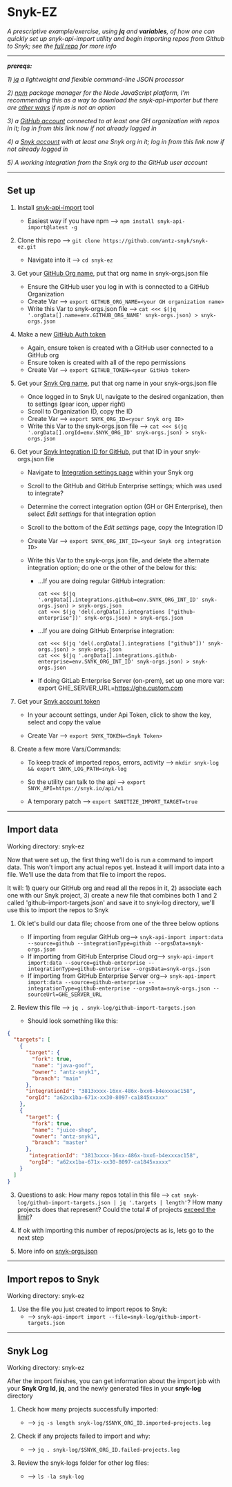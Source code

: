 # Snyk-EZ

*A prescriptive example/exercise, using **jq** and **variables**, of how one can quickly set up snyk-api-import utility and begin importing repos from Github to Snyk; see the [full repo](https://github.com/snyk-tech-services/snyk-api-import) for more info*

---
***prereqs:*** 

*1) [jq](https://stedolan.github.io/jq/download/) a lightweight and flexible command-line JSON processor*

*2) [npm](https://docs.npmjs.com/downloading-and-installing-node-js-and-npm) package manager for the Node JavaScript platform, I'm recommending this as a way to download the snyk-api-importer but there are [other ways](https://github.com/snyk-tech-services/snyk-api-import#installation) if npm is not an option* 

*3) a [GitHub account](https://github.com/login) connected to at least one GH organization with repos in it; log in from this link now if not already logged in*

*4) a [Snyk account](https://app.snyk.io/login?cta=login&loc=nav&page=homepage) with at least one Snyk org in it; log in from this link now if not already logged in*

*5) A working integration from the Snyk org to the GitHub user account*  

---
## Set up

1. Install [snyk-api-import](https://github.com/snyk-tech-services/snyk-api-import#installation) tool
   
   - Easiest way if you have npm --> `npm install snyk-api-import@latest -g`


2. Clone this repo --> `git clone https://github.com/antz-snyk/snyk-ez.git`
   - Navigate into it --> `cd snyk-ez`


3. Get your [GitHub Org name](https://github.com/settings/organizations), put that org name in snyk-orgs.json file
   - Ensure the GitHub user you log in with is connected to a GitHub Organization
   - Create Var --> `export GITHUB_ORG_NAME=<your GH organization name>`
   - Write this Var to snyk-orgs.json file --> `cat <<< $(jq '.orgData[].name=env.GITHUB_ORG_NAME' snyk-orgs.json) > snyk-orgs.json`


4. Make a new [GitHub Auth token](https://github.com/settings/tokens)
   - Again, ensure token is created with a GitHub user connected to a GitHub org
   - Ensure token is created with all of the repo permissions
   - Create Var --> `export GITHUB_TOKEN=<your GitHub token>`


6. Get your [Snyk Org name](https://app.snyk.io/org/importer-org/manage/settings), put that org name in your snyk-orgs.json file
   - Once logged in to Snyk UI, navigate to the desired organization, then to settings (gear icon, upper right)
   - Scroll to Organization ID, copy the ID
   - Create Var --> `export SNYK_ORG_ID=<your Snyk org ID>`
   - Write this Var to the snyk-orgs.json file --> `cat <<< $(jq '.orgData[].orgId=env.SNYK_ORG_ID' snyk-orgs.json) > snyk-orgs.json`
 
  
7. Get your [Snyk Integration ID for GitHub](https://app.snyk.io/org/importer-org/manage/integrations/), put that ID in your snyk-orgs.json file
   - Navigate to [Integration settings page](https://app.snyk.io/org/importer-org/manage/integrations) within your Snyk org
   - Scroll to the GitHub and GitHub Enterprise settings; which was used to integrate?
   - Determine the correct integration option (GH or GH Enterprise), then select *Edit settings* for that integration option
   - Scroll to the bottom of the *Edit settings* page, copy the Integration ID
   - Create Var --> `export SNYK_ORG_INT_ID=<your Snyk org integration ID>`
   - Write this Var to the snyk-orgs.json file, and delete the alternate integration option; do one or the other of the below for this:

       - ...If you are doing regular GitHub integration: 
            ```
            cat <<< $(jq '.orgData[].integrations.github=env.SNYK_ORG_INT_ID' snyk-orgs.json) > snyk-orgs.json
            cat <<< $(jq 'del(.orgData[].integrations ["github-enterprise"])' snyk-orgs.json) > snyk-orgs.json 
            ```
       - ...If you are doing GitHub Enterprise integration:
            ```
            cat <<< $(jq 'del(.orgData[].integrations ["github"])' snyk-orgs.json) > snyk-orgs.json
            cat <<< $(jq '.orgData[].integrations.github-enterprise=env.SNYK_ORG_INT_ID' snyk-orgs.json) > snyk-orgs.json
            ```
       - If doing GitLab Enterprise Server (on-prem), set up one more var: export GHE_SERVER_URL=<https://ghe.custom.com>
     
       
8. Get your [Snyk account token](https://app.snyk.io/account)
   - In your account settings, under Api Token, click to show the key, select and copy the value
   
   - Create Var --> `export SNYK_TOKEN=<Snyk Token>`


9. Create a few more Vars/Commands:
   - To keep track of imported repos, errors, activity --> `mkdir snyk-log && export SNYK_LOG_PATH=snyk-log`
   
   - So the utility can talk to the api --> `export SNYK_API=https://snyk.io/api/v1`
   
   - A temporary patch --> `export SANITIZE_IMPORT_TARGET=true`

---

## Import data

Working directory: snyk-ez

Now that were set up, the first thing we'll do is run a command to import data. This won't import any actual repos yet. Instead it will import data into a file. We'll use the data from that file to import the repos.

It will: 1) query our GitHub org and read all the repos in it, 2) associate each one with our Snyk project, 3) create a new file that combines both 1 and 2 called 'github-import-targets.json' and save it to snyk-log directory, we'll use this to import the repos to Snyk

1. Ok let's build our data file; choose from one of the three below options

   - If importing from regular GitHub org--> `snyk-api-import import:data --source=github --integrationType=github --orgsData=snyk-orgs.json`
   - If importing from GitHub Enterprise Cloud org--> `snyk-api-import import:data --source=github-enterprise --integrationType=github-enterprise --orgsData=snyk-orgs.json`
   - If importing from GitHub Enterprise Server org--> `snyk-api-import import:data --source=github-enterprise --integrationType=github-enterprise --orgsData=snyk-orgs.json --sourceUrl=GHE_SERVER_URL`


2. Review this file --> `jq . snyk-log/github-import-targets.json`
   - Should look something like this:
```json
{
  "targets": [
    {
      "target": {
        "fork": true,
        "name": "java-goof",
        "owner": "antz-snyk1",
        "branch": "main"
      },
      "integrationId": "3813xxxx-16xx-486x-bxx6-b4exxxac158",
      "orgId": "a62xx1ba-671x-xx30-8097-ca1845xxxxx"
    },
    {
      "target": {
        "fork": true,
        "name": "juice-shop",
        "owner": "antz-snyk1",
        "branch": "master"
      },
       "integrationId": "3813xxxx-16xx-486x-bxx6-b4exxxac158",
       "orgId": "a62xx1ba-671x-xx30-8097-ca1845xxxxx"
    }
  ]
}
```

3. Questions to ask: How many repos total in this file --> `cat snyk-log/github-import-targets.json | jq '.targets | length'`? How many projects does that represent? Could the total # of projects [exceed the limit](https://docs.snyk.io/getting-started/introduction-to-snyk-projects/maximum-number-of-projects-in-an-organsation)?


4. If ok with importing this number of repos/projects as is, lets go to the next step


5. More info on [snyk-orgs.json](https://github.com/snyk-tech-services/snyk-api-import/blob/master/docs/import-data.md#importdata)
---
## Import repos to Snyk

Working directory: snyk-ez

1. Use the file you just created to import repos to Snyk:
   - --> `snyk-api-import import --file=snyk-log/github-import-targets.json`

---

## Snyk Log

Working directory: snyk-ez

After the import finishes, you can get information about the import job with your **Snyk Org Id**, **jq**, and the newly generated files in your **snyk-log** directory

1. Check how many projects successfully imported:
   - --> `jq -s length snyk-log/$SNYK_ORG_ID.imported-projects.log`
   
   
2. Check if any projects failed to import and why:
   - --> `jq . snyk-log/$SNYK_ORG_ID.failed-projects.log`
   

4. Review the snyk-logs folder for other log files:
   - --> `ls -la snyk-log`